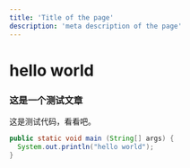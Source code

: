 ```yaml
---
title: 'Title of the page'
description: 'meta description of the page'
---
```

# hello world

### 这是一个测试文章
这是测试代码，看看吧。
```java
public static void main (String[] args) {
  System.out.println("hello world");
}
```

